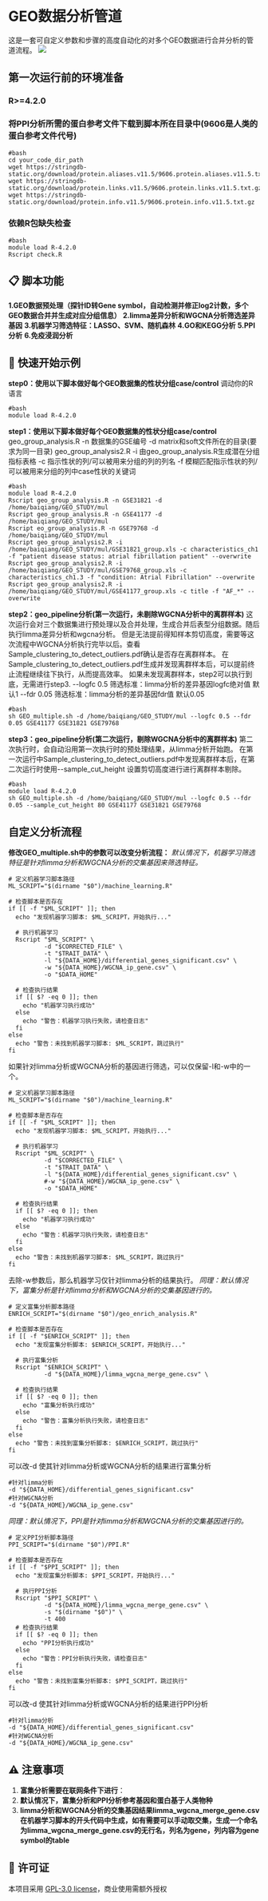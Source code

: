 # GEO数据分析管道
这是一套可自定义参数和步骤的高度自动化的对多个GEO数据进行合并分析的管道流程。
![](https://github.com/baiqiang963/GEO/blob/main/images/pipeline.png)
## 第一次运行前的环境准备
### R>=4.2.0
### 将PPI分析所需的蛋白参考文件下载到脚本所在目录中(9606是人类的蛋白参考文件代号)
```
#bash
cd your_code_dir_path
wget https://stringdb-static.org/download/protein.aliases.v11.5/9606.protein.aliases.v11.5.txt.gz
wget https://stringdb-static.org/download/protein.links.v11.5/9606.protein.links.v11.5.txt.gz
wget https://stringdb-static.org/download/protein.info.v11.5/9606.protein.info.v11.5.txt.gz
```
### 依赖R包缺失检查
```
#bash
module load R-4.2.0
Rscript check.R
```
## 📋 脚本功能
**1.GEO数据预处理（探针ID转Gene symbol，自动检测并修正log2计数，多个GEO数据合并并生成对应分组信息）**
**2.limma差异分析和WGCNA分析筛选差异基因**
**3.机器学习筛选特征：LASSO、SVM、随机森林**
**4.GO和KEGG分析**
**5.PPI分析**
**6.免疫浸润分析**
## 🚀 快速开始示例
**step0：使用以下脚本做好每个GEO数据集的性状分组case/control**
调动你的R语言
```
#bash
module load R-4.2.0
```
**step1：使用以下脚本做好每个GEO数据集的性状分组case/control**
geo_group_analysis.R -n 数据集的GSE编号 -d matrix和soft文件所在的目录(要求为同一目录)
geo_group_analysis2.R -i 由geo_group_analysis.R生成潜在分组指标表格 -c 指示性状的列/可以被用来分组的列的列名 -f 模糊匹配指示性状的列/可以被用来分组的列中case性状的关键词
```
#bash
module load R-4.2.0
Rscript geo_group_analysis.R -n GSE31821 -d /home/baiqiang/GEO_STUDY/mul
Rscript geo_group_analysis.R -n GSE41177 -d /home/baiqiang/GEO_STUDY/mul
Rscript eo_group_analysis.R -n GSE79768 -d /home/baiqiang/GEO_STUDY/mul
Rscript geo_group_analysis2.R -i /home/baiqiang/GEO_STUDY/mul/GSE31821_group.xls -c characteristics_ch1 -f "patient disease status: atrial fibrillation patient" --overwrite
Rscript geo_group_analysis2.R -i /home/baiqiang/GEO_STUDY/mul/GSE79768_group.xls -c characteristics_ch1.3 -f "condition: Atrial Fibrillation" --overwrite
Rscript geo_group_analysis2.R -i /home/baiqiang/GEO_STUDY/mul/GSE41177_group.xls -c title -f "AF_*" --overwrite
```
**step2：geo_pipeline分析(第一次运行，未剔除WGCNA分析中的离群样本)**
这次运行会对三个数据集进行预处理以及合并处理，生成合并后表型分组数据。随后执行limma差异分析和wgcna分析。
但是无法提前得知样本剪切高度，需要等这次流程中WGCNA分析执行完毕以后。查看Sample_clustering_to_detect_outliers.pdf确认是否存在离群样本。
在Sample_clustering_to_detect_outliers.pdf生成并发现离群样本后，可以提前终止流程继续往下执行，从而提高效率。
如果未发现离群样本，step2可以执行到底，无需进行step3.
--logfc 0.5 筛选标准：limma分析的差异基因logfc绝对值 默认1
--fdr 0.05 筛选标准：limma分析的差异基因fdr值 默认0.05
```
#bash
sh GEO_multiple.sh -d /home/baiqiang/GEO_STUDY/mul --logfc 0.5 --fdr 0.05 GSE41177 GSE31821 GSE79768
```
**step3：geo_pipeline分析(第二次运行，剔除WGCNA分析中的离群样本)**
第二次执行时，会自动沿用第一次执行时的预处理结果，从limma分析开始跑。
在第一次运行中Sample_clustering_to_detect_outliers.pdf中发现离群样本后，在第二次运行时使用--sample_cut_height 设置剪切高度进行进行离群样本剔除。
```
#bash
module load R-4.2.0
sh GEO_multiple.sh -d /home/baiqiang/GEO_STUDY/mul --logfc 0.5 --fdr 0.05 --sample_cut_height 80 GSE41177 GSE31821 GSE79768
```

## 自定义分析流程
**修改GEO_multiple.sh中的参数可以改变分析流程：**
*默认情况下，机器学习筛选特征是针对limma分析和WGCNA分析的交集基因来筛选特征。*
```
# 定义机器学习脚本路径
ML_SCRIPT="$(dirname "$0")/machine_learning.R"

# 检查脚本是否存在
if [[ -f "$ML_SCRIPT" ]]; then
  echo "发现机器学习脚本: $ML_SCRIPT，开始执行..."
  
  # 执行机器学习
  Rscript "$ML_SCRIPT" \
          -d "$CORRECTED_FILE" \
          -t "$TRAIT_DATA" \
          -l "${DATA_HOME}/differential_genes_significant.csv" \
          -w "${DATA_HOME}/WGCNA_ip_gene.csv" \
          -o "$DATA_HOME"
  
  # 检查执行结果
  if [[ $? -eq 0 ]]; then
    echo "机器学习执行成功"
  else
    echo "警告：机器学习执行失败，请检查日志"
  fi
else
  echo "警告：未找到机器学习脚本: $ML_SCRIPT，跳过执行"
fi
```
如果针对limma分析或WGCNA分析的基因进行筛选，可以仅保留-l和-w中的一个。
```
# 定义机器学习脚本路径
ML_SCRIPT="$(dirname "$0")/machine_learning.R"

# 检查脚本是否存在
if [[ -f "$ML_SCRIPT" ]]; then
  echo "发现机器学习脚本: $ML_SCRIPT，开始执行..."
  
  # 执行机器学习
  Rscript "$ML_SCRIPT" \
          -d "$CORRECTED_FILE" \
          -t "$TRAIT_DATA" \
          -l "${DATA_HOME}/differential_genes_significant.csv" \
		  #-w "${DATA_HOME}/WGCNA_ip_gene.csv" \
          -o "$DATA_HOME"
  
  # 检查执行结果
  if [[ $? -eq 0 ]]; then
    echo "机器学习执行成功"
  else
    echo "警告：机器学习执行失败，请检查日志"
  fi
else
  echo "警告：未找到机器学习脚本: $ML_SCRIPT，跳过执行"
fi
```
去除-w参数后，那么机器学习仅针对limma分析的结果执行。
*同理：默认情况下，富集分析是针对limma分析和WGCNA分析的交集基因进行的。*
```
# 定义富集分析脚本路径
ENRICH_SCRIPT="$(dirname "$0")/geo_enrich_analysis.R"

# 检查脚本是否存在
if [[ -f "$ENRICH_SCRIPT" ]]; then
  echo "发现富集分析脚本: $ENRICH_SCRIPT，开始执行..."
  
  # 执行富集分析
  Rscript "$ENRICH_SCRIPT" \
          -d "${DATA_HOME}/limma_wgcna_merge_gene.csv" \
  
  # 检查执行结果
  if [[ $? -eq 0 ]]; then
    echo "富集分析执行成功"
  else
    echo "警告：富集分析执行失败，请检查日志"
  fi
else
  echo "警告：未找到富集分析脚本: $ENRICH_SCRIPT，跳过执行"
fi
```
可以改-d 使其针对limma分析或WGCNA分析的结果进行富集分析
```
#针对limma分析
-d "${DATA_HOME}/differential_genes_significant.csv"
#针对WGCNA分析
-d "${DATA_HOME}/WGCNA_ip_gene.csv"
```
*同理：默认情况下，PPI是针对limma分析和WGCNA分析的交集基因进行的。*
```
# 定义PPI分析脚本路径
PPI_SCRIPT="$(dirname "$0")/PPI.R"

# 检查脚本是否存在
if [[ -f "$PPI_SCRIPT" ]]; then
  echo "发现富集分析脚本: $PPI_SCRIPT，开始执行..."
  
  # 执行PPI分析
  Rscript "$PPI_SCRIPT" \
          -d "${DATA_HOME}/limma_wgcna_merge_gene.csv" \
          -s "$(dirname "$0")" \
          -t 400
  # 检查执行结果
  if [[ $? -eq 0 ]]; then
    echo "PPI分析执行成功"
  else
    echo "警告：PPI分析执行失败，请检查日志"
  fi
else
  echo "警告：未找到富集分析脚本: $PPI_SCRIPT，跳过执行"
fi
```
可以改-d 使其针对limma分析或WGCNA分析的结果进行PPI分析
```
#针对limma分析
-d "${DATA_HOME}/differential_genes_significant.csv"
#针对WGCNA分析
-d "${DATA_HOME}/WGCNA_ip_gene.csv"
```
## ⚠️ 注意事项
1. **富集分析需要在联网条件下进行**：
2. **默认情况下，富集分析和PPI分析参考基因和蛋白基于人类物种**
3. **limma分析和WGCNA分析的交集基因结果limma_wgcna_merge_gene.csv在机器学习脚本的开头代码中生成，如有需要可以手动取交集，生成一个命名为limma_wgcna_merge_gene.csv的无行名，列名为gene，列内容为gene symbol的table**

## 📜 许可证
本项目采用 [GPL-3.0 license](LICENSE)，商业使用需额外授权


